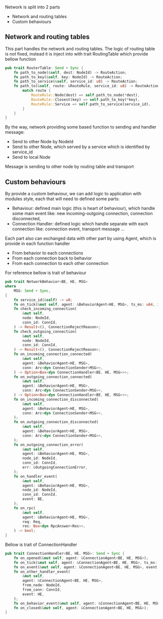 Network is split into 2 parts

- Network and routing tables
- Custom behaviours

## Network and routing tables

This part handles the network and routing tables.
The logic of routing table is not fixed, instead it is inject into with trait RoutingTable which provide bellow function

```rust
pub trait RouterTable: Send + Sync {
    fn path_to_node(&self, dest: NodeId) -> RouteAction;
    fn path_to_key(&self, key: NodeId) -> RouteAction;
    fn path_to_service(&self, service_id: u8) -> RouteAction;
    fn path_to(&self, route: &RouteRule, service_id: u8) -> RouteAction {
        match route {
            RouteRule::Node(dest) => self.path_to_node(*dest),
            RouteRule::Closest(key) => self.path_to_key(*key),
            RouteRule::Service => self.path_to_service(service_id),
        }
    }
}
```

By the way, network providing some based function to sending and handler message:

- Send to other Node by NodeId
- Send to other Node, which served by a service which is identified by service_id
- Send to local Node

Message is sending to other node by routing table and transport

## Custom behaviours

By provide a custom behaviour, we can add logic to application with modules style, each that will need to defined some parts:

- Behaviour: defined main logic (this is heart of behaviour), which handle some main event like: new incoming-outgoing connection, connection disconnected,
- Connection Handler: defined logic which handle separate with each connection like: connection event, transport message ...

Each part also can exchanged data with other part by using Agent, which is provide in each function handler

- From behavior to each connections
- From each connection back to behavior
- From each connection to each other connection

For reference bellow is trait of behaviour

```rust
pub trait NetworkBehavior<BE, HE, MSG>
where
    MSG: Send + Sync,
{
    fn service_id(&self) -> u8;
    fn on_tick(&mut self, agent: &BehaviorAgent<HE, MSG>, ts_ms: u64, interval_ms: u64);
    fn check_incoming_connection(
        &mut self,
        node: NodeId,
        conn_id: ConnId,
    ) -> Result<(), ConnectionRejectReason>;
    fn check_outgoing_connection(
        &mut self,
        node: NodeId,
        conn_id: ConnId,
    ) -> Result<(), ConnectionRejectReason>;
    fn on_incoming_connection_connected(
        &mut self,
        agent: &BehaviorAgent<HE, MSG>,
        conn: Arc<dyn ConnectionSender<MSG>>,
    ) -> Option<Box<dyn ConnectionHandler<BE, HE, MSG>>>;
    fn on_outgoing_connection_connected(
        &mut self,
        agent: &BehaviorAgent<HE, MSG>,
        conn: Arc<dyn ConnectionSender<MSG>>,
    ) -> Option<Box<dyn ConnectionHandler<BE, HE, MSG>>>;
    fn on_incoming_connection_disconnected(
        &mut self,
        agent: &BehaviorAgent<HE, MSG>,
        conn: Arc<dyn ConnectionSender<MSG>>,
    );
    fn on_outgoing_connection_disconnected(
        &mut self,
        agent: &BehaviorAgent<HE, MSG>,
        conn: Arc<dyn ConnectionSender<MSG>>,
    );
    fn on_outgoing_connection_error(
        &mut self,
        agent: &BehaviorAgent<HE, MSG>,
        node_id: NodeId,
        conn_id: ConnId,
        err: &OutgoingConnectionError,
    );
    fn on_handler_event(
        &mut self,
        agent: &BehaviorAgent<HE, MSG>,
        node_id: NodeId,
        conn_id: ConnId,
        event: BE,
    );
    fn on_rpc(
        &mut self,
        agent: &BehaviorAgent<HE, MSG>,
        req: Req,
        res: Box<dyn RpcAnswer<Res>>,
    ) -> bool;
}
```

Bellow is trait of ConnectionHandler

```rust
pub trait ConnectionHandler<BE, HE, MSG>: Send + Sync {
    fn on_opened(&mut self, agent: &ConnectionAgent<BE, HE, MSG>);
    fn on_tick(&mut self, agent: &ConnectionAgent<BE, HE, MSG>, ts_ms: u64, interval_ms: u64);
    fn on_event(&mut self, agent: &ConnectionAgent<BE, HE, MSG>, event: ConnectionEvent<MSG>);
    fn on_other_handler_event(
        &mut self,
        agent: &ConnectionAgent<BE, HE, MSG>,
        from_node: NodeId,
        from_conn: ConnId,
        event: HE,
    );
    fn on_behavior_event(&mut self, agent: &ConnectionAgent<BE, HE, MSG>, event: HE);
    fn on_closed(&mut self, agent: &ConnectionAgent<BE, HE, MSG>);
}
```